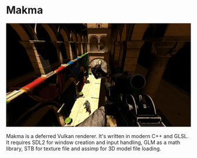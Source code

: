 # Makma

![Screenshot](Screenshot.png)

Makma is a deferred Vulkan renderer. It's written in modern C++ and GLSL. It requires SDL2 for window creation and input handling, GLM as a math library, STB for texture file and assimp for 3D model file loading.
